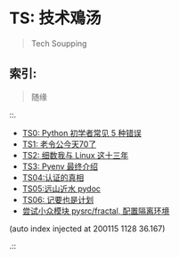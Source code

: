 # TS: 技术鳮汤
> Tech Soupping

## 索引:
> 随缘

::.

- [ TS0: Python 初学者常见 5 种错误](190725-TS0-5-beginner-mistakes-py.md)
- [ TS1: 老令公今天70了](190814-EKR-70th-birthday.md)
- [ TS2: 细数我与 Linux 这十三年](190815-tinylab-falcon-and-linux.md)
- [ TS3: Pyenv 最终介绍](190919-pyenv-finally-intro.md)
- [ TS04:认证的真相](191206-TS04-gitlabAPI-authentication.md)
- [ TS05:远山近水 pydoc](191214-TS05-handy-pydoc.md)
- [ TS06: 记要也是计划](191220-TS06-logging-as-plannin.md)
- [ 尝试小众模块 pysrc/fractal, 配置隔离环境](200110-TS07-pyenv4fractal.md)

(auto index injected at 200115 1128 36.167) 

.::


